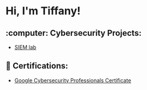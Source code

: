 <h1>Hi, I'm Tiffany! </h1>

<h2>:computer: Cybersecurity Projects:</h2>

  - [SIEM lab]([https://github.com/joshmadakor1/Algorithms-Practice](https://github.com/Tiffanyrisu/Azure-Honeypot/edit/main/README.md))


<h2>📄 Certifications:</h2>

- [Google Cybersecurity Professionals Certificate](https://www.credly.com/badges/74ecd9e4-c0a4-4d86-a8b4-9d2f274fabeb/public_url)




<!--
**joshmadakor1/joshmadakor1** is a ✨ _special_ ✨ repository because its `README.md` (this file) appears on your GitHub profile.

Here are some ideas to get you started:

- 🔭 I’m currently working on ...
- 🌱 I’m currently learning ...
- 👯 I’m looking to collaborate on ...
- 🤔 I’m looking for help with ...
- 💬 Ask me about ...
- 📫 How to reach me: ...
- 😄 Pronouns: ...
- ⚡ Fun fact: ...
-->
